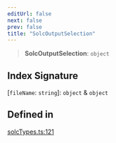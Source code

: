 ```yaml
---
editUrl: false
next: false
prev: false
title: "SolcOutputSelection"
---
```


> **SolcOutputSelection**: `object`

## Index Signature

 \[`fileName`: `string`\]: `object` & `object`

## Defined in

[solcTypes.ts:121](https://github.com/evmts/tevm-monorepo/blob/main/bundler-packages/solc/src/solcTypes.ts#L121)
